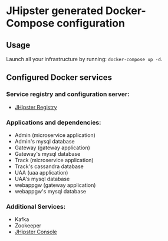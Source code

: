 # JHipster generated Docker-Compose configuration

## Usage

Launch all your infrastructure by running: `docker-compose up -d`.

## Configured Docker services

### Service registry and configuration server:

- [JHipster Registry](http://localhost:8761)

### Applications and dependencies:

- Admin (microservice application)
- Admin's mysql database
- Gateway (gateway application)
- Gateway's mysql database
- Track (microservice application)
- Track's cassandra database
- UAA (uaa application)
- UAA's mysql database
- webappgw (gateway application)
- webappgw's mysql database

### Additional Services:

- Kafka
- Zookeeper
- [JHipster Console](http://localhost:5601)
